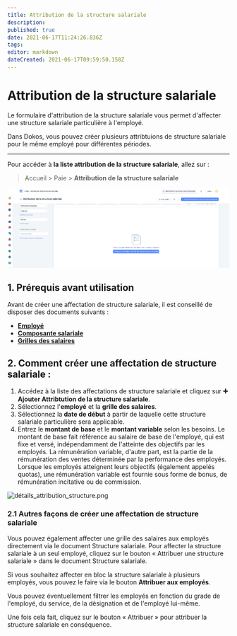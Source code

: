 ```yaml
---
title: Attribution de la structure salariale
description: 
published: true
date: 2021-06-17T11:24:26.836Z
tags: 
editor: markdown
dateCreated: 2021-06-17T09:59:50.158Z
---
```


# Attribution de la structure salariale

Le formulaire d'attribution de la structure salariale vous permet d'affecter une structure salariale particulière à l'employé.

Dans Dokos, vous pouvez créer plusieurs attribtuions de structure salariale pour le même employé pour différentes périodes.

---

Pour accéder à **la liste attribution de la structure salariale**, allez sur :

> Accueil > Paie > **Attribution de la structure salariale**

![liste_attribution.png](/content/payroll/salary-structure-assignment/liste_attribution.png)

## 1. Prérequis avant utilisation

Avant de créer une affectation de structure salariale, il est conseillé de disposer des documents suivants :

- **[Employé](/dokos/hrms/cycle-de-vie/employee)**
- **[Composante salariale](/dokos/hrms/paie/salary-component)**
- **[Grilles des salaires](/dokos/hrms/paie/salary-structure)**

## 2. Comment créer une affectation de structure salariale :

1. Accédez à la liste des affectations de structure salariale et cliquez sur **:heavy_plus_sign: Ajouter Attribtution de la structure salariale**.
2. Sélectionnez l'**employé** et la **grille des salaires**.
3. Sélectionnez la **date de début** à partir de laquelle cette structure salariale particulière sera applicable.
4. Entrez le **montant de base** et le **montant variable** selon les besoins. Le montant de base fait référence au salaire de base de l'employé, qui est fixe et versé, indépendamment de l'atteinte des objectifs par les employés. La rémunération variable, d'autre part, est la partie de la rémunération des ventes déterminée par la performance des employés. Lorsque les employés atteignent leurs objectifs (également appelés quotas), une rémunération variable est fournie sous forme de bonus, de rémunération incitative ou de commission.

![détails_attribution_structure.png](/content/payroll/salary-structure-assignment/détails_attribution_structure.png)

### 2.1 Autres façons de créer une affectation de structure salariale

Vous pouvez également affecter une grille des salaires aux employés directement via le document Structure salariale. Pour affecter la structure salariale à un seul employé, cliquez sur le bouton « Attribuer une structure salariale » dans le document Structure salariale.

Si vous souhaitez affecter en bloc la structure salariale à plusieurs employés, vous pouvez le faire via le bouton **Attribuer aux employés**.

Vous pouvez éventuellement filtrer les employés en fonction du grade de l'employé, du service, de la désignation et de l'employé lui-même.

Une fois cela fait, cliquez sur le bouton « Attribuer » pour attribuer la structure salariale en conséquence.
